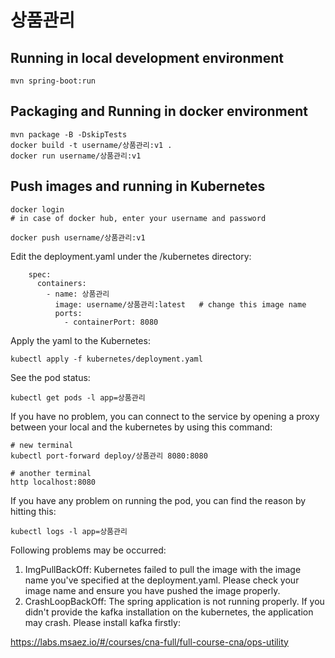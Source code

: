 # 상품관리

## Running in local development environment

```
mvn spring-boot:run
```

## Packaging and Running in docker environment

```
mvn package -B -DskipTests
docker build -t username/상품관리:v1 .
docker run username/상품관리:v1
```

## Push images and running in Kubernetes

```
docker login 
# in case of docker hub, enter your username and password

docker push username/상품관리:v1
```

Edit the deployment.yaml under the /kubernetes directory:
```
    spec:
      containers:
        - name: 상품관리
          image: username/상품관리:latest   # change this image name
          ports:
            - containerPort: 8080

```

Apply the yaml to the Kubernetes:
```
kubectl apply -f kubernetes/deployment.yaml
```

See the pod status:
```
kubectl get pods -l app=상품관리
```

If you have no problem, you can connect to the service by opening a proxy between your local and the kubernetes by using this command:
```
# new terminal
kubectl port-forward deploy/상품관리 8080:8080

# another terminal
http localhost:8080
```

If you have any problem on running the pod, you can find the reason by hitting this:
```
kubectl logs -l app=상품관리
```

Following problems may be occurred:

1. ImgPullBackOff:  Kubernetes failed to pull the image with the image name you've specified at the deployment.yaml. Please check your image name and ensure you have pushed the image properly.
1. CrashLoopBackOff: The spring application is not running properly. If you didn't provide the kafka installation on the kubernetes, the application may crash. Please install kafka firstly:

https://labs.msaez.io/#/courses/cna-full/full-course-cna/ops-utility

